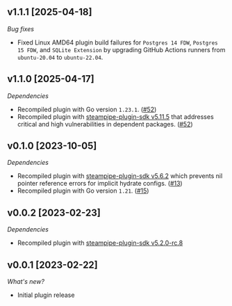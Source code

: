 ## v1.1.1 [2025-04-18]

_Bug fixes_

- Fixed Linux AMD64 plugin build failures for `Postgres 14 FDW`, `Postgres 15 FDW`, and `SQLite Extension` by upgrading GitHub Actions runners from `ubuntu-20.04` to `ubuntu-22.04`.

## v1.1.0 [2025-04-17]

_Dependencies_

- Recompiled plugin with Go version `1.23.1`. ([#52](https://github.com/turbot/steampipe-plugin-chaosdynamic/pull/52))
- Recompiled plugin with [steampipe-plugin-sdk v5.11.5](https://github.com/turbot/steampipe-plugin-sdk/blob/v5.11.5/CHANGELOG.md#v5115-2025-03-31) that addresses critical and high vulnerabilities in dependent packages. ([#52](https://github.com/turbot/steampipe-plugin-chaosdynamic/pull/52))

## v0.1.0 [2023-10-05]

_Dependencies_

- Recompiled plugin with [steampipe-plugin-sdk v5.6.2](https://github.com/turbot/steampipe-plugin-sdk/blob/main/CHANGELOG.md#v562-2023-10-03) which prevents nil pointer reference errors for implicit hydrate configs. ([#13](https://github.com/turbot/steampipe-plugin-chaosdynamic/pull/13))
- Recompiled plugin with Go version `1.21`. ([#15](https://github.com/turbot/steampipe-plugin-chaosdynamic/pull/15))

## v0.0.2 [2023-02-23]

_Dependencies_

- Recompiled plugin with [steampipe-plugin-sdk v5.2.0-rc.8](https://github.com/turbot/steampipe-plugin-sdk/releases/tag/v5.2.0-rc.8)

## v0.0.1 [2023-02-22]

_What's new?_

- Initial plugin release
